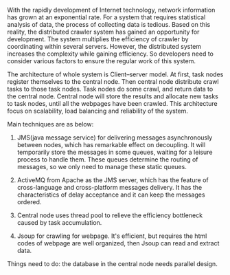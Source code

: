 With the rapidly development of Internet technology, network information has grown at an exponential rate. For a system that requires statistical analysis of data, the process of collecting data is tedious. Based on this reality, the distributed crawler system has gained an opportunity for development. The system multiplies the efficiency of crawler by coordinating within several servers. However, the distributed system increases the complexity while gaining efficiency. So developers need to consider various factors to ensure the regular work of this system.

The architecture of whole system is Client–server model. At first, task nodes register themselves to the central node. Then central node distribute crawl tasks to those task nodes. Task nodes do some crawl, and return data to the central node. Central node will store the results and allocate new tasks to task nodes, until all the webpages have been crawled. This architecture focus on scalability, load balancing and reliability of the system.

Main techniques are as below:
1. JMS(java message service) for delivering messages asynchronously between nodes, which has remarkable effect on decoupling. It will temporarily store the messages in some queues, waiting for a leisure process to handle them. These queues determine the routing of messages, so we only need to manage these static queues.

2. ActiveMQ from Apache as the JMS server, which has the feature of cross-language and cross-platform messages delivery. It has the characteristics of delay acceptance and it can keep the messages ordered. 

3. Central node uses thread pool to relieve the efficiency bottleneck caused by task accumulation.

4. Jsoup for crawling for webpage. It's efficient, but requires the html codes of webpage are well organized, then Jsoup can read and extract data.

Things need to do: the database in the central node needs parallel design.
